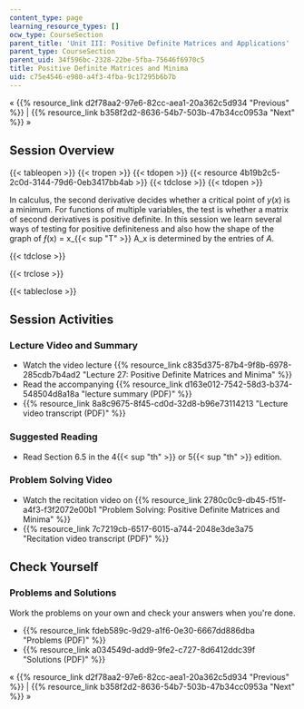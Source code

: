 ```yaml
---
content_type: page
learning_resource_types: []
ocw_type: CourseSection
parent_title: 'Unit III: Positive Definite Matrices and Applications'
parent_type: CourseSection
parent_uid: 34f596bc-2328-22be-5fba-75646f6970c5
title: Positive Definite Matrices and Minima
uid: c75e4546-e980-a4f3-4fba-9c17295b6b7b
---
```


« {{% resource_link d2f78aa2-97e6-82cc-aea1-20a362c5d934 "Previous" %}} | {{% resource_link b358f2d2-8636-54b7-503b-47b34cc0953a "Next" %}} »

Session Overview
----------------

{{< tableopen >}}
{{< tropen >}}
{{< tdopen >}}
{{< resource 4b19b2c5-2c0d-3144-79d6-0eb3417bb4ab >}}
{{< tdclose >}}
{{< tdopen >}}


In calculus, the second derivative decides whether a critical point of _y_(_x_) is a minimum. For functions of multiple variables, the test is whether a matrix of second derivatives is positive definite. In this session we learn several ways of testing for positive definiteness and also how the shape of the graph of _ƒ_(x) = x_{{< sup "T" >}} A_x is determined by the entries of _A_.


{{< tdclose >}}

{{< trclose >}}

{{< tableclose >}}

Session Activities
------------------

### Lecture Video and Summary

*   Watch the video lecture {{% resource_link c835d375-87b4-9f8b-6978-285cdb7b4ad2 "Lecture 27: Positive Definite Matrices and Minima" %}}
*   Read the accompanying {{% resource_link d163e012-7542-58d3-b374-548504d8a18a "lecture summary (PDF)" %}}
*   {{% resource_link 8a8c9675-8f45-cd0d-32d8-b96e73114213 "Lecture video transcript (PDF)" %}}

### Suggested Reading

*   Read Section 6.5 in the 4{{< sup "th" >}} or 5{{< sup "th" >}} edition.

### Problem Solving Video

*   Watch the recitation video on {{% resource_link 2780c0c9-db45-f51f-a4f3-f3f2072e00b1 "Problem Solving: Positive Definite Matrices and Minima" %}}
*   {{% resource_link 7c7219cb-6517-6015-a744-2048e3de3a75 "Recitation video transcript (PDF)" %}}

Check Yourself
--------------

### Problems and Solutions

Work the problems on your own and check your answers when you're done.

*   {{% resource_link fdeb589c-9d29-a1f6-0e30-6667dd886dba "Problems (PDF)" %}}
*   {{% resource_link a034549d-add9-9fe2-c727-8d6412ddc39f "Solutions (PDF)" %}}

« {{% resource_link d2f78aa2-97e6-82cc-aea1-20a362c5d934 "Previous" %}} | {{% resource_link b358f2d2-8636-54b7-503b-47b34cc0953a "Next" %}} »